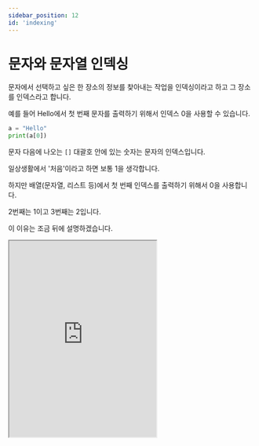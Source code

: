 ```yaml
---
sidebar_position: 12
id: 'indexing'
---
```


# 문자와 문자열 인덱싱

문자에서 선택하고 싶은 한 장소의 정보를 찾아내는 작업을 인덱싱이라고 하고 그 장소를 인덱스라고 합니다.

예를 들어 Hello에서 첫 번째 문자를 출력하기 위해서 인덱스 0을 사용할 수 있습니다.

```py
a = "Hello"
print(a[0])
```

문자 다음에 나오는 `[]` 대괄호 안에 있는 숫자는 문자의 인덱스입니다.

일상생활에서 '처음'이라고 하면 보통 1을 생각합니다.

하지만 배열(문자열, 리스트 등)에서 첫 번째 인덱스를 출력하기 위해서 0을 사용합니다.

2번째는 1이고 3번째는 2입니다.

이 이유는 조금 뒤에 설명하겠습니다.

<iframe title="Python Playground" src="https://trinket.io/embed/python3/e1cdc9760f" height="400" />

## 문자 인덱싱 (x ~ y 값)

문자에서 어떤 범위의 부분 문자를 구하기 위하여 다음과 같은 방법을 사용할 수 있습니다.

`[]` 안에 `:`를 사용하여 `:` 전에 나오는 인덱스를 포함하고 `:` 다음에 나오는 인덱스는 제외하고 출력이 됩니다.

만일 0이 없이 `''` 만 있어도 파이썬은 0이라고 인식합니다.

<iframe title="Python Playground" src="https://trinket.io/embed/python/47c742b3bd" height="400" />

## 거꾸로 문자 뒤집기

문자를 거꾸로 바꾸기 위하여 인덱싱을 사용할 수도 있습니다.

옆의 예시에서 `::-1`은 `0:0:-1`을 생략한 코드입니다.

마지막 숫자는 스텝을 뜻합니다.

스텝은 문자 인덱싱을 셀때 단위입니다.

예를 들면, 단위를 2로 정하면 2 문자 중 하나씩만 출력됩니다.

스텝을 -1로 입력하면 거꾸로 바꿀 수 있습니다.

<iframe title="Python Playground" src="https://trinket.io/embed/python/4e95210044" height="400" />

## 인덱싱 x를 사용하면 x-1인 이유

:::note

왜 저희는 목록의 첫 번째로 1을 사용하는데 코딩에서는 0부터 시작할까요?

그 이유는 '수학'입니다. 리스트는 한국어로 번역하면 '목록'입니다. 목록에는 '순서'가 있습니다.

예를 들어 1에서 시작하여 2씩 증가하는 리스트를 만들겠습니다.

1, 3, 5, 7
처음에 1에서 시작했습니다. 처음에는 1 + (2 \* 0)입니다.

1에서 2 증가했습니다. 이 순서의 공차(차이)는 2입니다. 두 번째 값은 1 + (2+1)입니다.

이렇게 계속하면 다음과 같은 공식이 나옵니다.

a = 1 + {2 \* (a-1)}
그래서 첫 번째 리스트 값을 0을 이용해서 찾는 이유는 공차의 값을 기준으로 0이 곱해졌기 때문입니다.

:::
